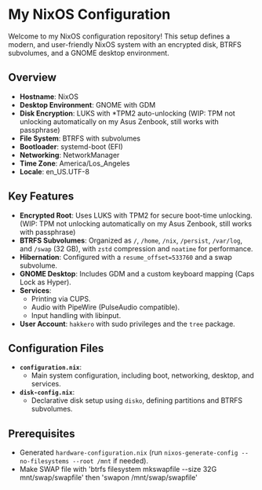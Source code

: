 # My NixOS Configuration

Welcome to my NixOS configuration repository! This setup defines a modern, and user-friendly NixOS system with an encrypted disk, BTRFS subvolumes, and a GNOME desktop environment.

## Overview

- **Hostname**: NixOS
- **Desktop Environment**: GNOME with GDM
- **Disk Encryption**: LUKS with *TPM2 auto-unlocking (WIP: TPM not unlocking automatically on my Asus Zenbook, still works with passphrase)
- **File System**: BTRFS with subvolumes
- **Bootloader**: systemd-boot (EFI)
- **Networking**: NetworkManager
- **Time Zone**: America/Los_Angeles
- **Locale**: en_US.UTF-8

## Key Features

- **Encrypted Root**: Uses LUKS with TPM2 for secure boot-time unlocking. (WIP: TPM not unlocking automatically on my Asus Zenbook, still works with passphrase)
- **BTRFS Subvolumes**: Organized as `/`, `/home`, `/nix`, `/persist`, `/var/log`, and `/swap` (32 GB), with `zstd` compression and `noatime` for performance.
- **Hibernation**: Configured with a `resume_offset=533760` and a swap subvolume.
- **GNOME Desktop**: Includes GDM and a custom keyboard mapping (Caps Lock as Hyper).
- **Services**:
  - Printing via CUPS.
  - Audio with PipeWire (PulseAudio compatible).
  - Input handling with libinput.
- **User Account**: `hakkero` with sudo privileges and the `tree` package.

## Configuration Files

- **`configuration.nix`**:
  - Main system configuration, including boot, networking, desktop, and services.
- **`disk-config.nix`**:
  - Declarative disk setup using `disko`, defining partitions and BTRFS subvolumes.

## Prerequisites

- Generated `hardware-configuration.nix` (run `nixos-generate-config --no-filesystems --root /mnt` if needed).
- Make SWAP file with 'btrfs filesystem mkswapfile --size 32G mnt/swap/swapfile' then 'swapon /mnt/swap/swapfile'
